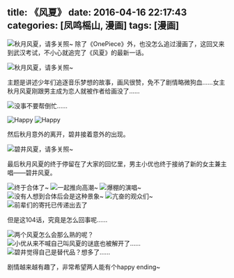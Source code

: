 title: 《风夏》
date: 2016-04-16 22:17:43
categories: [凤鸣榣山, 漫画]
tags: [漫画]
---
![秋月风夏，请多关照~](/img/comic/fallenmoon/01.jpg)
除了《OnePiece》外，也没怎么追过漫画了，这回又来到武汉考试，不小心就追完了《风夏》的最新一话。

![秋月风夏，请多关照~](/img/comic/fallenmoon/01_0.jpg)

主题是讲述少年们追逐音乐梦想的故事，画风很赞，免不了剧情略微狗血……女主秋月风夏刚跟男主成为恋人就被作者给画没了……

![没事不要帮倒忙……](/img/comic/fallenmoon/01_2.jpg)

![Happy](/img/comic/fallenmoon/35_0.jpg)
![Happy](/img/comic/fallenmoon/35_1.jpg)

然后秋月意外的离开，碧井接着意外的出现。

![碧井风夏，请多关照~](/img/comic/fallenmoon/48.jpg)

最后秋月风夏的终于停留在了大家的回忆里，男主小优也终于接纳了新的女主兼主唱——碧井风夏。

![终于合体了~](/img/comic/fallenmoon/99_0.jpg)
![一起推向高潮~](/img/comic/fallenmoon/99_1.jpg)
![爆棚的演唱~](/img/comic/fallenmoon/99_2.jpg)
![没有人想到合体后会是这种景象~](/img/comic/fallenmoon/99_3.jpg)
![亢奋的观众们~](/img/comic/fallenmoon/99_4.jpg)
![前辈们的寄托已传递出去了](/img/comic/fallenmoon/99_5.jpg)



但是这104话，究竟是怎么回事呢……

![两个风夏怎么会那么熟的呢？](/img/comic/fallenmoon/104_0.jpg)
![小优从来不喊自己叫风夏的谜底也被解开了……](/img/comic/fallenmoon/104_1.jpg)
![碧井觉得自己是替代品？想多了……](/img/comic/fallenmoon/104_2.jpg)

剧情越来越有趣了，非常希望两人能有个happy ending~
